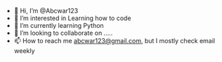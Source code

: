 - 👋 Hi, I’m @Abcwar123
- 👀 I’m interested in Learning how to code
- 🌱 I’m currently learning Python
- 💞️ I’m looking to collaborate on .....
- 📫 How to reach me abcwar123@gmail.com, but I mostly check email weekly

<!---
Abcwar123/Abcwar123 is a ✨ special ✨ repository because its `README.md` (this file) appears on your GitHub profile.
You can click the Preview link to take a look at your changes.
--->
<!---
ignore this completely
--->
